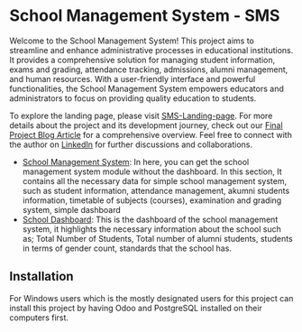 # School Management System - SMS
Welcome to the School Management System! This project aims to streamline and enhance administrative processes in educational institutions. It provides a comprehensive solution for managing student information, exams and grading, attendance tracking, admissions, alumni management, and human resources. With a user-friendly interface and powerful functionalities, the School Management System empowers educators and administrators to focus on providing quality education to students.

To explore the landing page, please visit [SMS-Landing-page](https://ahmedshukr.github.io/SMS-landing-page/). For more details about the project and its development journey, check out our [Final Project Blog Article](https://www.linkedin.com/pulse/simple-school-management-system-ahmed-muhumed/?published=t) for a comprehensive overview. Feel free to connect with the author on [LinkedIn](https://www.linkedin.com/in/ahmed-muhumed/) for further discussions and collaborations.

* [School Management System](./om_school): In here, you can get the school management system module without the dashboard. In this section, It contains all the necessary data for simple school management system, such as student information, attendance management, akumni students information, timetable of subjects (courses), examination and grading system, simple dashboard
* [School Dashboard](./custom_dashboard): This is the dashboard of the school management system, it highlights the necessary information about the school such as; Total Number of Students, Total number of alumni students, students in terms of gender count, standards that the school has.

## Installation
For Windows users which is the mostly designated users for this project can install this project by having Odoo and PostgreSQL installed on their computers first.
